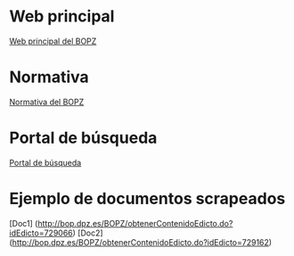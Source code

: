 
# Web principal

[Web principal del BOPZ](http://bop.dpz.es/BOPZ/)

# Normativa 

[Normativa del BOPZ](http://bop.dpz.es/BOPZ/portal/normativa.pdf)

# Portal de búsqueda 

[Portal de búsqueda](https://gestiona.comunidad.madrid/wleg_pub/secure/busquedaAvanzada/buscador.jsf?id=1)

# Ejemplo de documentos scrapeados

[Doc1] (http://bop.dpz.es/BOPZ/obtenerContenidoEdicto.do?idEdicto=729066)
[Doc2] (http://bop.dpz.es/BOPZ/obtenerContenidoEdicto.do?idEdicto=729162)